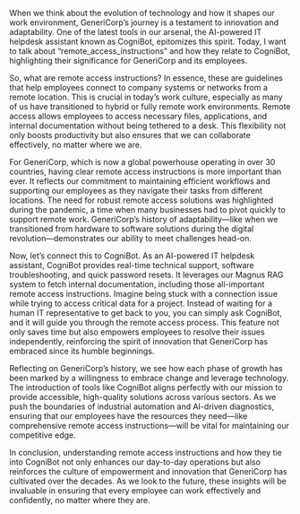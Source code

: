 When we think about the evolution of technology and how it shapes our work environment, GeneriCorp’s journey is a testament to innovation and adaptability. One of the latest tools in our arsenal, the AI-powered IT helpdesk assistant known as CogniBot, epitomizes this spirit. Today, I want to talk about “remote_access_instructions” and how they relate to CogniBot, highlighting their significance for GeneriCorp and its employees.

So, what are remote access instructions? In essence, these are guidelines that help employees connect to company systems or networks from a remote location. This is crucial in today’s work culture, especially as many of us have transitioned to hybrid or fully remote work environments. Remote access allows employees to access necessary files, applications, and internal documentation without being tethered to a desk. This flexibility not only boosts productivity but also ensures that we can collaborate effectively, no matter where we are.

For GeneriCorp, which is now a global powerhouse operating in over 30 countries, having clear remote access instructions is more important than ever. It reflects our commitment to maintaining efficient workflows and supporting our employees as they navigate their tasks from different locations. The need for robust remote access solutions was highlighted during the pandemic, a time when many businesses had to pivot quickly to support remote work. GeneriCorp’s history of adaptability—like when we transitioned from hardware to software solutions during the digital revolution—demonstrates our ability to meet challenges head-on. 

Now, let’s connect this to CogniBot. As an AI-powered IT helpdesk assistant, CogniBot provides real-time technical support, software troubleshooting, and quick password resets. It leverages our Magnus RAG system to fetch internal documentation, including those all-important remote access instructions. Imagine being stuck with a connection issue while trying to access critical data for a project. Instead of waiting for a human IT representative to get back to you, you can simply ask CogniBot, and it will guide you through the remote access process. This feature not only saves time but also empowers employees to resolve their issues independently, reinforcing the spirit of innovation that GeneriCorp has embraced since its humble beginnings.

Reflecting on GeneriCorp’s history, we see how each phase of growth has been marked by a willingness to embrace change and leverage technology. The introduction of tools like CogniBot aligns perfectly with our mission to provide accessible, high-quality solutions across various sectors. As we push the boundaries of industrial automation and AI-driven diagnostics, ensuring that our employees have the resources they need—like comprehensive remote access instructions—will be vital for maintaining our competitive edge.

In conclusion, understanding remote access instructions and how they tie into CogniBot not only enhances our day-to-day operations but also reinforces the culture of empowerment and innovation that GeneriCorp has cultivated over the decades. As we look to the future, these insights will be invaluable in ensuring that every employee can work effectively and confidently, no matter where they are.